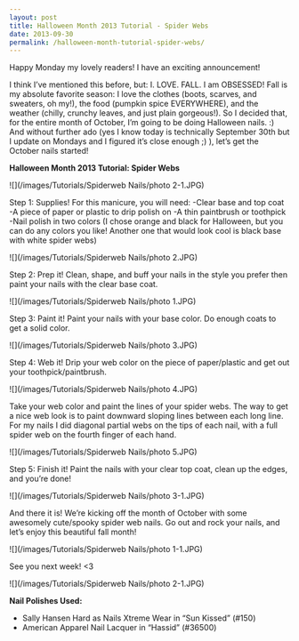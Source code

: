 ```yaml
---
layout: post
title: Halloween Month 2013 Tutorial - Spider Webs
date: 2013-09-30
permalink: /halloween-month-tutorial-spider-webs/
---
```


Happy Monday my lovely readers! I have an exciting announcement!

I think I’ve mentioned this before, but: I. LOVE. FALL. I am OBSESSED! Fall is my absolute favorite season: I love the clothes (boots, scarves, and sweaters, oh my!), the food (pumpkin spice EVERYWHERE), and the weather (chilly, crunchy leaves, and just plain gorgeous!). So I decided that, for the entire month of October, I’m going to be doing Halloween nails. :) And without further ado (yes I know today is technically September 30th but I update on Mondays and I figured it’s close enough ;) ), let’s get the October nails started!

**Halloween Month 2013 Tutorial: Spider Webs**

![](/images/Tutorials/Spiderweb Nails/photo 2-1.JPG)

Step 1: Supplies! For this manicure, you will need:
-Clear base and top coat
-A piece of paper or plastic to drip polish on
-A thin paintbrush or toothpick
-Nail polish in two colors (I chose orange and black for Halloween, but you can do any colors you like! Another one that would look cool is black base with white spider webs)

![](/images/Tutorials/Spiderweb Nails/photo 2.JPG)

Step 2: Prep it! Clean, shape, and buff your nails in the style you prefer then paint your nails with the clear base coat.

![](/images/Tutorials/Spiderweb Nails/photo 1.JPG)

Step 3: Paint it! Paint your nails with your base color. Do enough coats to get a solid color.

![](/images/Tutorials/Spiderweb Nails/photo 3.JPG)

Step 4: Web it! Drip your web color on the piece of paper/plastic and get out your toothpick/paintbrush.

![](/images/Tutorials/Spiderweb Nails/photo 4.JPG)

Take your web color and paint the lines of your spider webs. The way to get a nice web look is to paint downward sloping lines between each long line. For my nails I did diagonal partial webs on the tips of each nail, with a full spider web on the fourth finger of each hand.

![](/images/Tutorials/Spiderweb Nails/photo 5.JPG)

Step 5: Finish it! Paint the nails with your clear top coat, clean up the edges, and you’re done!

![](/images/Tutorials/Spiderweb Nails/photo 3-1.JPG)

And there it is! We’re kicking off the month of October with some awesomely cute/spooky spider web nails. Go out and rock your nails, and let’s enjoy this beautiful fall month!

![](/images/Tutorials/Spiderweb Nails/photo 1-1.JPG)

See you next week! <3

![](/images/Tutorials/Spiderweb Nails/photo 2-1.JPG)

**Nail Polishes Used:**

- Sally Hansen Hard as Nails Xtreme Wear in “Sun Kissed” (#150)
- American Apparel Nail Lacquer in “Hassid” (#36500)